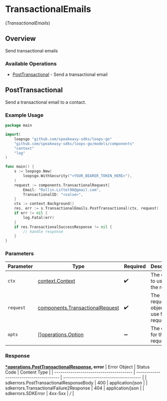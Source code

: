 # TransactionalEmails
(*TransactionalEmails*)

## Overview

Send transactional emails

### Available Operations

* [PostTransactional](#posttransactional) - Send a transactional email

## PostTransactional

Send a transactional email to a contact.

### Example Usage

```go
package main

import(
	loopsgo "github.com/speakeasy-sdks/loops-go"
	"github.com/speakeasy-sdks/loops-go/models/components"
	"context"
	"log"
)

func main() {
    s := loopsgo.New(
        loopsgo.WithSecurity("<YOUR_BEARER_TOKEN_HERE>"),
    )
    request := components.TransactionalRequest{
        Email: "Rollin.Littel98@gmail.com",
        TransactionalID: "<value>",
    }
    ctx := context.Background()
    res, err := s.TransactionalEmails.PostTransactional(ctx, request)
    if err != nil {
        log.Fatal(err)
    }
    if res.TransactionalSuccessResponse != nil {
        // handle response
    }
}
```

### Parameters

| Parameter                                                                          | Type                                                                               | Required                                                                           | Description                                                                        |
| ---------------------------------------------------------------------------------- | ---------------------------------------------------------------------------------- | ---------------------------------------------------------------------------------- | ---------------------------------------------------------------------------------- |
| `ctx`                                                                              | [context.Context](https://pkg.go.dev/context#Context)                              | :heavy_check_mark:                                                                 | The context to use for the request.                                                |
| `request`                                                                          | [components.TransactionalRequest](../../models/components/transactionalrequest.md) | :heavy_check_mark:                                                                 | The request object to use for the request.                                         |
| `opts`                                                                             | [][operations.Option](../../models/operations/option.md)                           | :heavy_minus_sign:                                                                 | The options for this request.                                                      |


### Response

**[*operations.PostTransactionalResponse](../../models/operations/posttransactionalresponse.md), error**
| Error Object                            | Status Code                             | Content Type                            |
| --------------------------------------- | --------------------------------------- | --------------------------------------- |
| sdkerrors.PostTransactionalResponseBody | 400                                     | application/json                        |
| sdkerrors.TransactionalFailure2Response | 404                                     | application/json                        |
| sdkerrors.SDKError                      | 4xx-5xx                                 | */*                                     |
